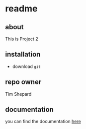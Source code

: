 #
# readme

## about
This is Project 2

## installation
+ download `git`

## repo owner
Tim Shepard

## documentation
you can find the documentation [here](https://github.com/1803-mar12-net/proj2-derek-joseph-tim)
 
 
